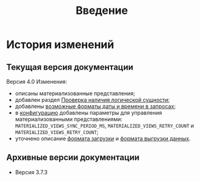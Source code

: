 ﻿---
layout: default
title: Введение
nav_order: 2
has_children: false
has_toc: false
---

# История изменений

## Текущая версия документации

Версия 4.0
Изменения:
* описаны материализованные представления;
* добавлен раздел [Проверка наличия логической сущности](../Работа_с_системой/Управление_схемой_данных/Проверка_наличия_логической_сущности/Проверка_наличия_логической_сущности.md);
* добавлены [возможные форматы даты и времени в запросах](../Справочная_информация/Запросы_SQLplus/SELECT/SELECT.md#форматы-даты-и-времени);
* в [конфигурацию](../Эксплуатация/Конфигурация/Конфигурация.md) добавлены параметры для управления 
  материализованными представлениями: `MATERIALIZED_VIEWS_SYNC_PERIOD_MS`, `MATERIALIZED_VIEWS_RETRY_COUNT` и 
  `MATERIALIZED_VIEWS_RETRY_COUNT`;
* уточнено описание [формата загрузки](../Справочная_информация/Формат_загрузки_данных/Формат_загрузки_данных.md) 
  и [формата выгрузки данных](../Справочная_информация/Формат_выгрузки_данных/Формат_выгрузки_данных.md).

## Архивные версии документации

* Версия 3.7.3